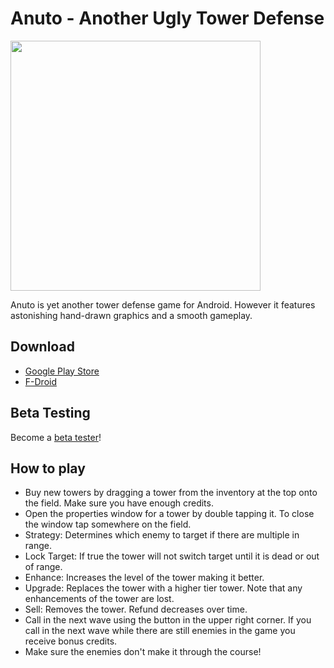 # Anuto - Another Ugly Tower Defense

<img src="./images/feature.png" width="400" />

Anuto is yet another tower defense game for Android.
However it features astonishing hand-drawn graphics and a smooth gameplay.

## Download

- [Google Play Store](https://play.google.com/store/apps/details?id=ch.logixisland.anuto)
- [F-Droid](https://f-droid.org/repository/browse/?fdid=ch.logixisland.anuto)

## Beta Testing

Become a [beta tester](https://play.google.com/apps/testing/ch.logixisland.anuto)!

## How to play

- Buy new towers by dragging a tower from the inventory at the top onto the field.
  Make sure you have enough credits.
- Open the properties window for a tower by double tapping it.
  To close the window tap somewhere on the field.
- Strategy: Determines which enemy to target if there are multiple in range.
- Lock Target: If true the tower will not switch target until it is dead or out of range.
- Enhance: Increases the level of the tower making it better.
- Upgrade: Replaces the tower with a higher tier tower.
  Note that any enhancements of the tower are lost.
- Sell: Removes the tower. Refund decreases over time.
- Call in the next wave using the button in the upper right corner.
  If you call in the next wave while there are still enemies in the game you receive bonus credits.
- Make sure the enemies don't make it through the course!
